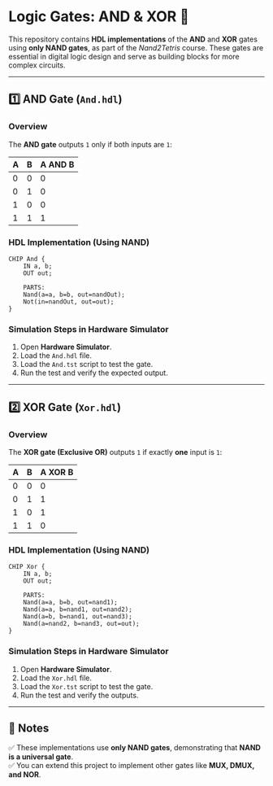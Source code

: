 # **Logic Gates: AND & XOR** 🚀  

This repository contains **HDL implementations** of the **AND** and **XOR** gates using **only NAND gates**, as part of the *Nand2Tetris* course. These gates are essential in digital logic design and serve as building blocks for more complex circuits.  

---

## **1️⃣ AND Gate (`And.hdl`)**  
### **Overview**  
The **AND gate** outputs `1` only if both inputs are `1`:  

| A | B | A AND B |
|---|---|---------|
| 0 | 0 | 0       |
| 0 | 1 | 0       |
| 1 | 0 | 0       |
| 1 | 1 | 1       |

### **HDL Implementation (Using NAND)**  
```hdl
CHIP And {
    IN a, b;
    OUT out;

    PARTS:
    Nand(a=a, b=b, out=nandOut);
    Not(in=nandOut, out=out);
}
```
### **Simulation Steps in Hardware Simulator**  
1. Open **Hardware Simulator**.  
2. Load the `And.hdl` file.  
3. Load the `And.tst` script to test the gate.  
4. Run the test and verify the expected output.  

---

## **2️⃣ XOR Gate (`Xor.hdl`)**  
### **Overview**  
The **XOR gate (Exclusive OR)** outputs `1` if exactly **one** input is `1`:  

| A | B | A XOR B |
|---|---|--------|
| 0 | 0 | 0      |
| 0 | 1 | 1      |
| 1 | 0 | 1      |
| 1 | 1 | 0      |

### **HDL Implementation (Using NAND)**  
```hdl
CHIP Xor {
    IN a, b;
    OUT out;

    PARTS:
    Nand(a=a, b=b, out=nand1);
    Nand(a=a, b=nand1, out=nand2);
    Nand(a=b, b=nand1, out=nand3);
    Nand(a=nand2, b=nand3, out=out);
}
```
### **Simulation Steps in Hardware Simulator**  
1. Open **Hardware Simulator**.  
2. Load the `Xor.hdl` file.  
3. Load the `Xor.tst` script to test the gate.  
4. Run the test and verify the outputs.  

---

## **📜 Notes**  
✅ These implementations use **only NAND gates**, demonstrating that **NAND is a universal gate**.  
✅ You can extend this project to implement other gates like **MUX, DMUX, and NOR**.  

